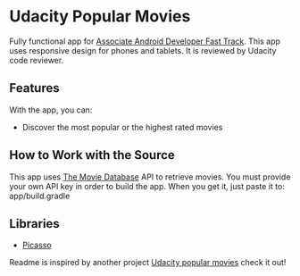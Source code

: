 # Udacity Popular Movies

Fully functional app for [Associate Android Developer Fast Track](https://www.udacity.com/course/associate-android-developer-fast-track--nd818). This app uses responsive design for phones and tablets. It is reviewed by Udacity code reviewer.

## Features

With the app, you can:
* Discover the most popular or the highest rated movies

## How to Work with the Source

This app uses [The Movie Database](https://www.themoviedb.org/documentation/api) API to retrieve movies.
You must provide your own API key in order to build the app. When you get it, just paste it to: app/build.gradle

## Libraries

* [Picasso](http://github.com/square/picasso)

Readme is inspired by another project [Udacity popular movies](https://github.com/vycius/udacity-popular-movies) check it out!